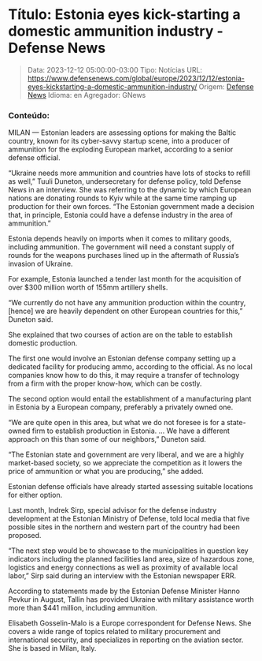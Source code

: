 # Título: Estonia eyes kick-starting a domestic ammunition industry - Defense News

>Data: 2023-12-12 05:00:00-03:00
>Tipo: Notícias
>URL: https://www.defensenews.com/global/europe/2023/12/12/estonia-eyes-kickstarting-a-domestic-ammunition-industry/
>Origem: [Defense News](https://www.defensenews.com)
>Idioma: en
>Agregador: GNews

### Conteúdo:

MILAN — Estonian leaders are assessing options for making the Baltic country, known for its cyber-savvy startup scene, into a producer of ammunition for the exploding European market, according to a senior defense official.

“Ukraine needs more ammunition and countries have lots of stocks to refill as well,” Tuuli Duneton, undersecretary for defense policy, told Defense News in an interview. She was referring to the dynamic by which European nations are donating rounds to Kyiv while at the same time ramping up production for their own forces. “The Estonian government made a decision that, in principle, Estonia could have a defense industry in the area of ammunition.”

Estonia depends heavily on imports when it comes to military goods, including ammunition. The government will need a constant supply of rounds for the weapons purchases lined up in the aftermath of Russia’s invasion of Ukraine.

For example, Estonia launched a tender last month for the acquisition of over $300 million worth of 155mm artillery shells.

“We currently do not have any ammunition production within the country, [hence] we are heavily dependent on other European countries for this,” Duneton said.

She explained that two courses of action are on the table to establish domestic production.

The first one would involve an Estonian defense company setting up a dedicated facility for producing ammo, according to the official. As no local companies know how to do this, it may require a transfer of technology from a firm with the proper know-how, which can be costly.

The second option would entail the establishment of a manufacturing plant in Estonia by a European company, preferably a privately owned one.

“We are quite open in this area, but what we do not foresee is for a state-owned firm to establish production in Estonia. … We have a different approach on this than some of our neighbors,” Duneton said.

“The Estonian state and government are very liberal, and we are a highly market-based society, so we appreciate the competition as it lowers the price of ammunition or what you are producing,” she added.

Estonian defense officials have already started assessing suitable locations for either option.

Last month, Indrek Sirp, special advisor for the defense industry development at the Estonian Ministry of Defense, told local media that five possible sites in the northern and western part of the country had been proposed.

“The next step would be to showcase to the municipalities in question key indicators including the planned facilities land area, size of hazardous zone, logistics and energy connections as well as proximity of available local labor,” Sirp said during an interview with the Estonian newspaper ERR.

According to statements made by the Estonian Defense Minister Hanno Pevkur in August, Tallin has provided Ukraine with military assistance worth more than $441 million, including ammunition.

Elisabeth Gosselin-Malo is a Europe correspondent for Defense News. She covers a wide range of topics related to military procurement and international security, and specializes in reporting on the aviation sector. She is based in Milan, Italy.
